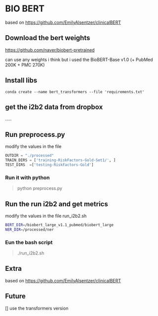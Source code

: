 # BIO BERT

based on <https://github.com/EmilyAlsentzer/clinicalBERT>

## Download the bert weights

<https://github.com/naver/biobert-pretrained>

can use any weights i think but i used the BioBERT-Base v1.0 (+ PubMed 200K + PMC 270K)

## Install libs

```conda create --name bert_transformers --file 'requirements.txt'```

## get the i2b2 data from dropbox

.....

## Run preprocess.py

modify the values in the file

```python
OUTDIR = "./processed"
TRAIN_DIRS = ['training-RiskFactors-Gold-Set1/', ]
TEST_DIRS  =['testing-RiskFactors-Gold']
```

### Run it with python

>python preprocess.py

## Run the run i2b2 and get metrics

modify the values in the file run_i2b2.sh

``` bash
BERT_DIR=/biobert_large_v1.1_pubmed/biobert_large
NER_DIR=/processed/ner
```

### Eun the bash script

>./run_i2b2.sh

## Extra

based on <https://github.com/EmilyAlsentzer/clinicalBERT>

## Future

[] use the transformers version
